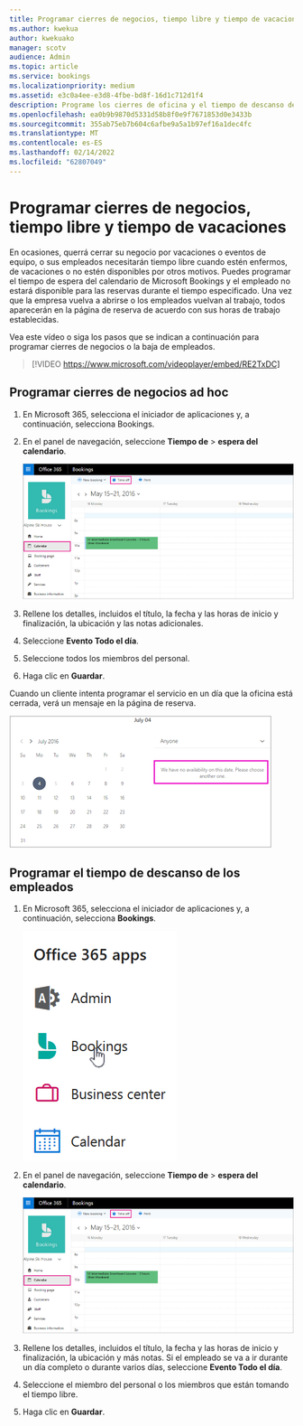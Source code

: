```yaml
---
title: Programar cierres de negocios, tiempo libre y tiempo de vacaciones
ms.author: kwekua
author: kwekuako
manager: scotv
audience: Admin
ms.topic: article
ms.service: bookings
ms.localizationpriority: medium
ms.assetid: e3c0a4ee-e3d8-4fbe-bd8f-16d1c712d1f4
description: Programe los cierres de oficina y el tiempo de descanso de los empleados del calendario de Bookings para que los empleados se marquen como no disponibles para las reservas durante las horas especificadas.
ms.openlocfilehash: ea0b9b9870d5331d58b8f0e9f7671853d0e3433b
ms.sourcegitcommit: 355ab75eb7b604c6afbe9a5a1b97ef16a1dec4fc
ms.translationtype: MT
ms.contentlocale: es-ES
ms.lasthandoff: 02/14/2022
ms.locfileid: "62807049"
---
```

# <a name="schedule-business-closures-time-off-and-vacation-time"></a>Programar cierres de negocios, tiempo libre y tiempo de vacaciones

En ocasiones, querrá cerrar su negocio por vacaciones o eventos de equipo, o sus empleados necesitarán tiempo libre cuando estén enfermos, de vacaciones o no estén disponibles por otros motivos. Puedes programar el tiempo de espera del calendario de Microsoft Bookings y el empleado no estará disponible para las reservas durante el tiempo especificado. Una vez que la empresa vuelva a abrirse o los empleados vuelvan al trabajo, todos aparecerán en la página de reserva de acuerdo con sus horas de trabajo establecidas.

Vea este vídeo o siga los pasos que se indican a continuación para programar cierres de negocios o la baja de empleados.

> [!VIDEO https://www.microsoft.com/videoplayer/embed/RE2TxDC]

## <a name="schedule-ad-hoc-business-closures"></a>Programar cierres de negocios ad hoc

1. En Microsoft 365, selecciona el iniciador de aplicaciones y, a continuación, selecciona Bookings.

1. En el panel de navegación, seleccione **Tiempo de** \> **espera del calendario**.

   ![Imagen de la vista de calendario de Bookings y botón de tiempo de espera.](../media/bookings-calendar-timeoff.png)

1. Rellene los detalles, incluidos el título, la fecha y las horas de inicio y finalización, la ubicación y las notas adicionales.

1. Seleccione **Evento Todo el día**.

1. Seleccione todos los miembros del personal.

1. Haga clic en **Guardar**.

Cuando un cliente intenta programar el servicio en un día que la oficina está cerrada, verá un mensaje en la página de reserva.

   ![Imagen del mensaje de ejemplo que el cliente ve al intentar reservar durante el tiempo libre.](../media/bookings-timeoff-message.png)

## <a name="schedule-employee-time-off"></a>Programar el tiempo de descanso de los empleados

1. En Microsoft 365, selecciona el iniciador de aplicaciones y, a continuación, selecciona **Bookings**.

   ![Imagen del iniciador de aplicaciones.](../media/bookings-applauncher.png)

1. En el panel de navegación, seleccione **Tiempo de** \> **espera del calendario**.

   ![Imagen de la vista de calendario de Bookings y botón de tiempo de espera.](../media/bookings-calendar-timeoff.png)

1. Rellene los detalles, incluidos el título, la fecha y las horas de inicio y finalización, la ubicación y más notas. Si el empleado se va a ir durante un día completo o durante varios días, seleccione **Evento Todo el día**.

1. Seleccione el miembro del personal o los miembros que están tomando el tiempo libre.

1. Haga clic en **Guardar**.
